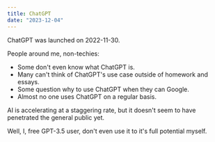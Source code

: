 ```yaml
---
title: ChatGPT
date: "2023-12-04"
---
```


ChatGPT was launched on 2022-11-30. 

People around me, non-techies:
- Some don't even know what ChatGPT is.
- Many can't think of ChatGPT's use case outside of homework and essays.
- Some question why to use ChatGPT when they can Google.
- Almost no one uses ChatGPT on a regular basis.

AI is accelerating at a staggering rate, 
but it doesn't seem to have penetrated the general public yet.

Well, I, free GPT-3.5 user, don't even use it to it's full potential myself.
